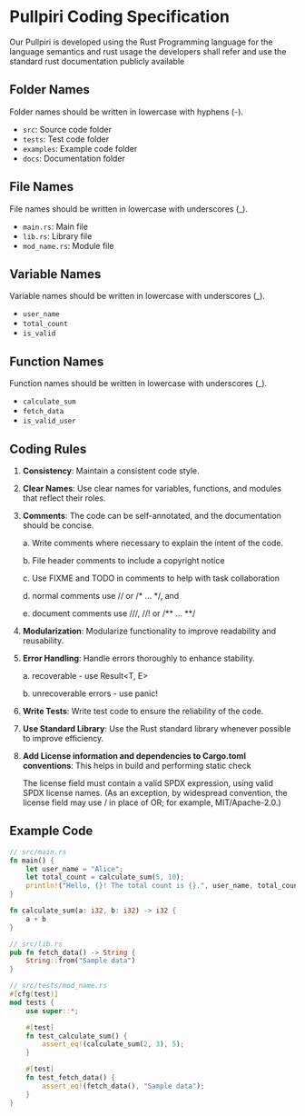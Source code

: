 # Pullpiri Coding Specification
Our Pullpiri is developed using the Rust Programming language for the language semantics and rust usage the developers shall refer and use the standard rust documentation publicly available

## Folder Names
Folder names should be written in lowercase with hyphens (-).
- `src`: Source code folder
- `tests`: Test code folder
- `examples`: Example code folder
- `docs`: Documentation folder

## File Names
File names should be written in lowercase with underscores (_).
- `main.rs`: Main file
- `lib.rs`: Library file
- `mod_name.rs`: Module file

## Variable Names
Variable names should be written in lowercase with underscores (_).
- `user_name`
- `total_count`
- `is_valid`

## Function Names
Function names should be written in lowercase with underscores (_).
- `calculate_sum`
- `fetch_data`
- `is_valid_user`

## Coding Rules
1. **Consistency**: Maintain a consistent code style.
2. **Clear Names**: Use clear names for variables, functions, and modules that reflect their roles.
3. **Comments**: The code can be self-annotated, and the documentation should be concise.
   
   a. Write comments where necessary to explain the intent of the code.
   
   b. File header comments to include a copyright notice
   
   c. Use FIXME and TODO in comments to help with task collaboration
   
   d. normal comments use // or /* ... */, and
   
   e. document comments use ///, //! or /** ... **/
4. **Modularization**: Modularize functionality to improve readability and reusability.
5. **Error Handling**: Handle errors thoroughly to enhance stability.

    a. recoverable - use Result<T, E>
   
    b. unrecoverable errors - use panic!
   
6. **Write Tests**: Write test code to ensure the reliability of the code.
7. **Use Standard Library**: Use the Rust standard library whenever possible to improve efficiency.
8. **Add License information and dependencies to Cargo.toml conventions**: This helps in build and performing static check 

    The license field must contain a valid SPDX expression, using valid SPDX license names. (As an exception, by widespread convention, the license field may use / in place of OR; for example, MIT/Apache-2.0.)

## Example Code

```rust
// src/main.rs
fn main() {
    let user_name = "Alice";
    let total_count = calculate_sum(5, 10);
    println!("Hello, {}! The total count is {}.", user_name, total_count);
}

fn calculate_sum(a: i32, b: i32) -> i32 {
    a + b
}

// src/lib.rs
pub fn fetch_data() -> String {
    String::from("Sample data")
}

// src/tests/mod_name.rs
#[cfg(test)]
mod tests {
    use super::*;

    #[test]
    fn test_calculate_sum() {
        assert_eq!(calculate_sum(2, 3), 5);
    }

    #[test]
    fn test_fetch_data() {
        assert_eq!(fetch_data(), "Sample data");
    }
}
